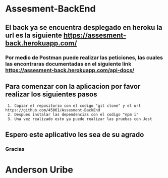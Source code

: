 # Assesment-BackEnd

## El back ya se encuentra desplegado en heroku la url es la siguiente https://assesment-back.herokuapp.com/

### Por medio de Postman puede realizar las peticiones, las cuales las encontraras documentadas en el siguiente link https://assesment-back.herokuapp.com/api-docs/

## Para comenzar con la aplicacion por favor realizar los siguientes pasos
     1. Copiar el repositorio con el codigo "git clone" y el url https://github.com/45061/Assesment-BackEnd
     2. Despues instalar las dependencias con el codigo "npm i"
     3. Una vez realizado esto ya puede realizar las pruebas con Jest
    
    
  ## Espero este aplicativo les sea de su agrado
  
  ### Gracias
  
  # Anderson Uribe
